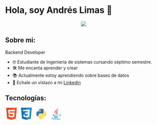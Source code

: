 # Hola, soy Andrés Limas 👋

<div id="header" align="center">
  <img src="https://media.giphy.com/media/MeJgB3yMMwIaHmKD4z/giphy.gif" width="200" />
</div>

## Sobre mi:

Backend Developer

- 🤓 Estudiante de Ingeniería de sistemas cursando séptimo semestre. 
- 🛠️ Me encanta aprender y crear
- 📚 Actualmente estoy aprendiendo sobre bases de datos
- 👀 Echale un vistazo a mi [Linkedin](https://www.linkedin.com/in/andr%C3%A9s-felipe-limas-zea/)

## Tecnologías:

<img src="https://github.com/devicons/devicon/blob/master/icons/html5/html5-original.svg" title="HTML5" alt="HTML" width="40" height="40"/>&nbsp;
<img src="https://github.com/devicons/devicon/blob/master/icons/css3/css3-original.svg" title="CSS3" alt="CSS" width="40" height="40"/>&nbsp;
<img src="https://github.com/devicons/devicon/blob/master/icons/python/python-original.svg" title="Python" alt="Python" width="40" height="40"/>&nbsp;
<img src="https://github.com/devicons/devicon/blob/master/icons/java/java-original.svg" title="Java" alt="Java" width="40" height="40"/>&nbsp;


